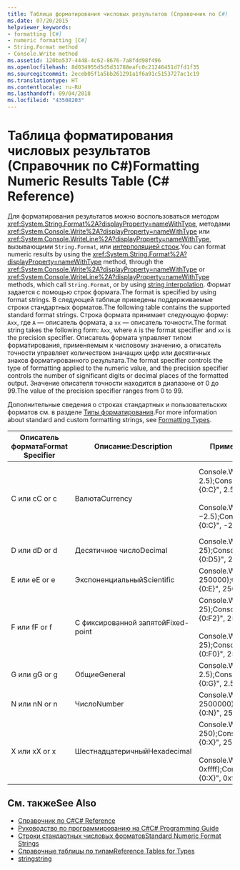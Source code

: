```yaml
---
title: Таблица форматирования числовых результатов (Справочник по C#)
ms.date: 07/20/2015
helpviewer_keywords:
- formatting [C#]
- numeric formatting [C#]
- String.Format method
- Console.Write method
ms.assetid: 120ba537-4448-4c62-8676-7a8fdd98f496
ms.openlocfilehash: 8d034955d5d5d31788eafc0c21246451d7fd1f35
ms.sourcegitcommit: 2eceb05f1a5bb261291a1f6a91c5153727ac1c19
ms.translationtype: HT
ms.contentlocale: ru-RU
ms.lasthandoff: 09/04/2018
ms.locfileid: "43508203"
---
```

# <a name="formatting-numeric-results-table-c-reference"></a><span data-ttu-id="a4c82-102">Таблица форматирования числовых результатов (Справочник по C#)</span><span class="sxs-lookup"><span data-stu-id="a4c82-102">Formatting Numeric Results Table (C# Reference)</span></span>
<span data-ttu-id="a4c82-103">Для форматирования результатов можно воспользоваться методом <xref:System.String.Format%2A?displayProperty=nameWithType>, методами <xref:System.Console.Write%2A?displayProperty=nameWithType> или <xref:System.Console.WriteLine%2A?displayProperty=nameWithType>, вызывающими `String.Format`, или [интерполяцией строк](../tokens/interpolated.md).</span><span class="sxs-lookup"><span data-stu-id="a4c82-103">You can format numeric results by using the <xref:System.String.Format%2A?displayProperty=nameWithType> method, through the <xref:System.Console.Write%2A?displayProperty=nameWithType> or <xref:System.Console.WriteLine%2A?displayProperty=nameWithType> methods, which call `String.Format`, or by using [string interpolation](../tokens/interpolated.md).</span></span> <span data-ttu-id="a4c82-104">Формат задается с помощью строк формата.</span><span class="sxs-lookup"><span data-stu-id="a4c82-104">The format is specified by using format strings.</span></span> <span data-ttu-id="a4c82-105">В следующей таблице приведены поддерживаемые строки стандартных форматов.</span><span class="sxs-lookup"><span data-stu-id="a4c82-105">The following table contains the supported standard format strings.</span></span> <span data-ttu-id="a4c82-106">Строка формата принимает следующую форму: `Axx`, где `A` — описатель формата, а `xx` — описатель точности.</span><span class="sxs-lookup"><span data-stu-id="a4c82-106">The format string takes the following form: `Axx`, where `A` is the format specifier and `xx` is the precision specifier.</span></span> <span data-ttu-id="a4c82-107">Описатель формата управляет типом форматирования, применяемым к числовому значению, а описатель точности управляет количеством значащих цифр или десятичных знаков форматированного результата.</span><span class="sxs-lookup"><span data-stu-id="a4c82-107">The format specifier controls the type of formatting applied to the numeric value, and the precision specifier controls the number of significant digits or decimal places of the formatted output.</span></span> <span data-ttu-id="a4c82-108">Значение описателя точности находится в диапазоне от 0 до 99.</span><span class="sxs-lookup"><span data-stu-id="a4c82-108">The value of the precision specifier ranges from 0 to 99.</span></span>  
  
 <span data-ttu-id="a4c82-109">Дополнительные сведения о строках стандартных и пользовательских форматов см. в разделе [Типы форматирования](../../../standard/base-types/formatting-types.md).</span><span class="sxs-lookup"><span data-stu-id="a4c82-109">For more information about standard and custom formatting strings, see [Formatting Types](../../../standard/base-types/formatting-types.md).</span></span>
  
|<span data-ttu-id="a4c82-110">Описатель формата</span><span class="sxs-lookup"><span data-stu-id="a4c82-110">Format Specifier</span></span>|<span data-ttu-id="a4c82-111">Описание:</span><span class="sxs-lookup"><span data-stu-id="a4c82-111">Description</span></span>|<span data-ttu-id="a4c82-112">Примеры</span><span class="sxs-lookup"><span data-stu-id="a4c82-112">Examples</span></span>|<span data-ttu-id="a4c82-113">Вывод</span><span class="sxs-lookup"><span data-stu-id="a4c82-113">Output</span></span>|  
|----------------------|-----------------|--------------|------------|  
|<span data-ttu-id="a4c82-114">C или c</span><span class="sxs-lookup"><span data-stu-id="a4c82-114">C or c</span></span>|<span data-ttu-id="a4c82-115">Валюта</span><span class="sxs-lookup"><span data-stu-id="a4c82-115">Currency</span></span>|<span data-ttu-id="a4c82-116">Console.Write("{0:C}", 2.5);</span><span class="sxs-lookup"><span data-stu-id="a4c82-116">Console.Write("{0:C}", 2.5);</span></span><br /><br /> <span data-ttu-id="a4c82-117">Console.Write("{0:C}", −2.5);</span><span class="sxs-lookup"><span data-stu-id="a4c82-117">Console.Write("{0:C}", -2.5);</span></span>|<span data-ttu-id="a4c82-118">$2.50</span><span class="sxs-lookup"><span data-stu-id="a4c82-118">$2.50</span></span><br /><br /> <span data-ttu-id="a4c82-119">($2.50)</span><span class="sxs-lookup"><span data-stu-id="a4c82-119">($2.50)</span></span>|  
|<span data-ttu-id="a4c82-120">D или d</span><span class="sxs-lookup"><span data-stu-id="a4c82-120">D or d</span></span>|<span data-ttu-id="a4c82-121">Десятичное число</span><span class="sxs-lookup"><span data-stu-id="a4c82-121">Decimal</span></span>|<span data-ttu-id="a4c82-122">Console.Write("{0:D5}", 25);</span><span class="sxs-lookup"><span data-stu-id="a4c82-122">Console.Write("{0:D5}", 25);</span></span>|<span data-ttu-id="a4c82-123">00025</span><span class="sxs-lookup"><span data-stu-id="a4c82-123">00025</span></span>|  
|<span data-ttu-id="a4c82-124">E или e</span><span class="sxs-lookup"><span data-stu-id="a4c82-124">E or e</span></span>|<span data-ttu-id="a4c82-125">Экспоненциальный</span><span class="sxs-lookup"><span data-stu-id="a4c82-125">Scientific</span></span>|<span data-ttu-id="a4c82-126">Console.Write("{0:E}", 250000);</span><span class="sxs-lookup"><span data-stu-id="a4c82-126">Console.Write("{0:E}", 250000);</span></span>|<span data-ttu-id="a4c82-127">2.500000E+005</span><span class="sxs-lookup"><span data-stu-id="a4c82-127">2.500000E+005</span></span>|  
|<span data-ttu-id="a4c82-128">F или f</span><span class="sxs-lookup"><span data-stu-id="a4c82-128">F or f</span></span>|<span data-ttu-id="a4c82-129">С фиксированной запятой</span><span class="sxs-lookup"><span data-stu-id="a4c82-129">Fixed-point</span></span>|<span data-ttu-id="a4c82-130">Console.Write("{0:F2}", 25);</span><span class="sxs-lookup"><span data-stu-id="a4c82-130">Console.Write("{0:F2}", 25);</span></span><br /><br /> <span data-ttu-id="a4c82-131">Console.Write("{0:F0}", 25);</span><span class="sxs-lookup"><span data-stu-id="a4c82-131">Console.Write("{0:F0}", 25);</span></span>|<span data-ttu-id="a4c82-132">25.00</span><span class="sxs-lookup"><span data-stu-id="a4c82-132">25.00</span></span><br /><br /> <span data-ttu-id="a4c82-133">25</span><span class="sxs-lookup"><span data-stu-id="a4c82-133">25</span></span>|  
|<span data-ttu-id="a4c82-134">G или g</span><span class="sxs-lookup"><span data-stu-id="a4c82-134">G or g</span></span>|<span data-ttu-id="a4c82-135">Общие</span><span class="sxs-lookup"><span data-stu-id="a4c82-135">General</span></span>|<span data-ttu-id="a4c82-136">Console.Write("{0:G}", 2.5);</span><span class="sxs-lookup"><span data-stu-id="a4c82-136">Console.Write("{0:G}", 2.5);</span></span>|<span data-ttu-id="a4c82-137">2.5</span><span class="sxs-lookup"><span data-stu-id="a4c82-137">2.5</span></span>|  
|<span data-ttu-id="a4c82-138">N или n</span><span class="sxs-lookup"><span data-stu-id="a4c82-138">N or n</span></span>|<span data-ttu-id="a4c82-139">Число</span><span class="sxs-lookup"><span data-stu-id="a4c82-139">Number</span></span>|<span data-ttu-id="a4c82-140">Console.Write("{0:N}", 2500000);</span><span class="sxs-lookup"><span data-stu-id="a4c82-140">Console.Write("{0:N}", 2500000);</span></span>|<span data-ttu-id="a4c82-141">2,500,000.00</span><span class="sxs-lookup"><span data-stu-id="a4c82-141">2,500,000.00</span></span>|  
|<span data-ttu-id="a4c82-142">X или x</span><span class="sxs-lookup"><span data-stu-id="a4c82-142">X or x</span></span>|<span data-ttu-id="a4c82-143">Шестнадцатеричный</span><span class="sxs-lookup"><span data-stu-id="a4c82-143">Hexadecimal</span></span>|<span data-ttu-id="a4c82-144">Console.Write("{0:X}", 250);</span><span class="sxs-lookup"><span data-stu-id="a4c82-144">Console.Write("{0:X}", 250);</span></span><br /><br /> <span data-ttu-id="a4c82-145">Console.Write("{0:X}", 0xffff);</span><span class="sxs-lookup"><span data-stu-id="a4c82-145">Console.Write("{0:X}", 0xffff);</span></span>|<span data-ttu-id="a4c82-146">FA</span><span class="sxs-lookup"><span data-stu-id="a4c82-146">FA</span></span><br /><br /> <span data-ttu-id="a4c82-147">FFFF</span><span class="sxs-lookup"><span data-stu-id="a4c82-147">FFFF</span></span>|  
  
## <a name="see-also"></a><span data-ttu-id="a4c82-148">См. также</span><span class="sxs-lookup"><span data-stu-id="a4c82-148">See Also</span></span>

- [<span data-ttu-id="a4c82-149">Справочник по C#</span><span class="sxs-lookup"><span data-stu-id="a4c82-149">C# Reference</span></span>](../../../csharp/language-reference/index.md)  
- [<span data-ttu-id="a4c82-150">Руководство по программированию на C#</span><span class="sxs-lookup"><span data-stu-id="a4c82-150">C# Programming Guide</span></span>](../../../csharp/programming-guide/index.md)  
- [<span data-ttu-id="a4c82-151">Строки стандартных числовых форматов</span><span class="sxs-lookup"><span data-stu-id="a4c82-151">Standard Numeric Format Strings</span></span>](../../../standard/base-types/standard-numeric-format-strings.md)  
- [<span data-ttu-id="a4c82-152">Справочные таблицы по типам</span><span class="sxs-lookup"><span data-stu-id="a4c82-152">Reference Tables for Types</span></span>](../../../csharp/language-reference/keywords/reference-tables-for-types.md)  
- [<span data-ttu-id="a4c82-153">string</span><span class="sxs-lookup"><span data-stu-id="a4c82-153">string</span></span>](../../../csharp/language-reference/keywords/string.md)
